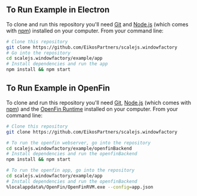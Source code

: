 ## To Run Example in Electron

To clone and run this repository you'll need [Git](https://git-scm.com) and [Node.js](https://nodejs.org/en/download/) (which comes with [npm](http://npmjs.com)) installed on your computer. From your command line:

```bash
# Clone this repository
git clone https://github.com/EikosPartners/scalejs.windowfactory
# Go into the repository
cd scalejs.windowfactory/example/app
# Install dependencies and run the app
npm install && npm start
``` 

## To Run Example in OpenFin

To clone and run this repository you'll need [Git](https://git-scm.com), [Node.js](https://nodejs.org/en/download/) (which comes with [npm](http://npmjs.com)) and the [OpenFin Runtime](https://openfin.co/openfin-runtime-introduction/) installed on your computer. From your command line:

```bash
# Clone this repository
git clone https://github.com/EikosPartners/scalejs.windowfactory

# To run the openfin webserver, go into the repository
cd scalejs.windowfactory/example/openfinBackend
# Install dependencies and run the openfinBackend
npm install && npm start

# To run the openfin app, go into the repository
cd scalejs.windowfactory/example/app
# Install dependencies and run the openfinBackend
%localappdata%/OpenFin/OpenFinRVM.exe --config=app.json
```
